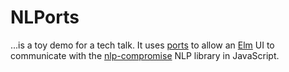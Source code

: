 # NLPorts
...is a toy demo for a tech talk. It uses [ports](http://guide.elm-lang.org/interop/javascript.html) to allow an [Elm](elm-lang.org) UI to communicate with the [nlp-compromise](https://github.com/nlp-compromise/nlp_compromise) NLP library in JavaScript.
